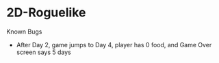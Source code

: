 # 2D-Roguelike

Known Bugs
- After Day 2, game jumps to Day 4, player has 0 food, and Game Over screen says 5 days